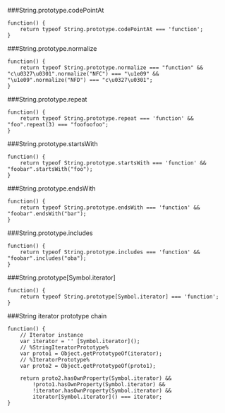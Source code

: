 ###String.prototype.codePointAt
          
```
function() {
    return typeof String.prototype.codePointAt === 'function';
}
```
###String.prototype.normalize
          
```
function() {
    return typeof String.prototype.normalize === "function" && "c\u0327\u0301".normalize("NFC") === "\u1e09" && "\u1e09".normalize("NFD") === "c\u0327\u0301";
}
```
###String.prototype.repeat
          
```
function() {
    return typeof String.prototype.repeat === 'function' && "foo".repeat(3) === "foofoofoo";
}
```
###String.prototype.startsWith
          
```
function() {
    return typeof String.prototype.startsWith === 'function' && "foobar".startsWith("foo");
}
```
###String.prototype.endsWith
          
```
function() {
    return typeof String.prototype.endsWith === 'function' && "foobar".endsWith("bar");
}
```
###String.prototype.includes
          
```
function() {
    return typeof String.prototype.includes === 'function' && "foobar".includes("oba");
}
```
###String.prototype[Symbol.iterator]
          
```
function() {
    return typeof String.prototype[Symbol.iterator] === 'function';
}
```
###String iterator prototype chain
          
```
function() {
    // Iterator instance
    var iterator = '' [Symbol.iterator]();
    // %StringIteratorPrototype%
    var proto1 = Object.getPrototypeOf(iterator);
    // %IteratorPrototype%
    var proto2 = Object.getPrototypeOf(proto1);

    return proto2.hasOwnProperty(Symbol.iterator) &&
        !proto1.hasOwnProperty(Symbol.iterator) &&
        !iterator.hasOwnProperty(Symbol.iterator) &&
        iterator[Symbol.iterator]() === iterator;
}
```
